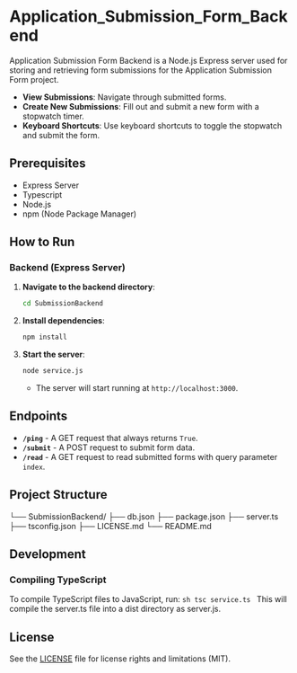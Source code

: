 # Application_Submission_Form_Backend
Application Submission Form Backend is a Node.js Express server used for storing and retrieving form submissions for the Application Submission Form project.

- **View Submissions**: Navigate through submitted forms.
- **Create New Submissions**: Fill out and submit a new form with a stopwatch timer.
- **Keyboard Shortcuts**: Use keyboard shortcuts to toggle the stopwatch and submit the form.

## Prerequisites
- Express Server
- Typescript
- Node.js
- npm (Node Package Manager)

## How to Run

### Backend (Express Server)
1. **Navigate to the backend directory**:
    ```sh
    cd SubmissionBackend
    ```
2. **Install dependencies**:
    ```sh
    npm install
    ```
3. **Start the server**:
    ```sh
    node service.js
    ```
    - The server will start running at `http://localhost:3000`.

## Endpoints
- **`/ping`** - A GET request that always returns `True`.
- **`/submit`** - A POST request to submit form data.
- **`/read`** - A GET request to read submitted forms with query parameter `index`.

## Project Structure
└── SubmissionBackend/
├── db.json
├── package.json
├── server.ts
├── tsconfig.json
├── LICENSE.md
└── README.md

## Development
### Compiling TypeScript
To compile TypeScript files to JavaScript, run:
    ```sh
    tsc service.ts
    ```
This will compile the server.ts file into a dist directory as server.js.

## License
See the [LICENSE](LICENSE.md) file for license rights and limitations (MIT).

